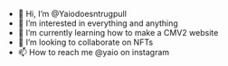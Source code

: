 - 👋 Hi, I’m @Yaiodoesntrugpull
- 👀 I’m interested in everything and anything
- 🌱 I’m currently learning how to make a CMV2 website
- 💞️ I’m looking to collaborate on NFTs
- 📫 How to reach me @yaio on instagram

<!---
Yaiodoesntrugpull/Yaiodoesntrugpull is a ✨ special ✨ repository because its `README.md` (this file) appears on your GitHub profile.
You can click the Preview link to take a look at your changes.
--->
